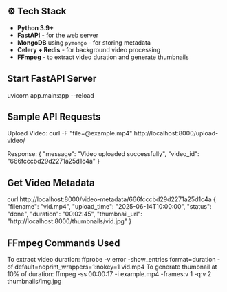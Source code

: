 ## ⚙️ Tech Stack

- **Python 3.9+**
- **FastAPI** - for the web server
- **MongoDB** using `pymongo` - for storing metadata
- **Celery + Redis** - for background video processing
- **FFmpeg** - to extract video duration and generate thumbnails 

## Start FastAPI Server
uvicorn app.main:app --reload

## Sample API Requests 
Upload Video: curl -F "file=@example.mp4" http://localhost:8000/upload-video/

Response:
{
  "message": "Video uploaded successfully",
  "video_id": "666fcccbd29d2271a25d1c4a"
}
## Get Video Metadata
curl http://localhost:8000/video-metadata/666fcccbd29d2271a25d1c4a
{
  "filename": "vid.mp4",
  "upload_time": "2025-06-14T10:00:00",
  "status": "done",
  "duration": "00:02:45",
  "thumbnail_url": "http://localhost:8000/thumbnails/vid.jpg"
}

## FFmpeg Commands Used
To extract video duration: ffprobe -v error -show_entries format=duration -of default=noprint_wrappers=1:nokey=1 vid.mp4
To generate thumbnail at 10% of duration: ffmpeg -ss 00:00:17 -i example.mp4 -frames:v 1 -q:v 2 thumbnails/img.jpg

